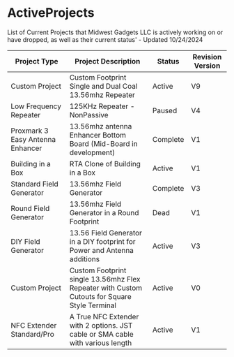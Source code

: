 # ActiveProjects
List of Current Projects that Midwest Gadgets LLC is actively working on or have dropped, as well as their current status' - Updated 10/24/2024

| Project Type                     | Project Description                                                                          | Status | Revision Version |
| -------------------------------- | -------------------------------------------------------------------------------------------- | ------ | ---------------- |
| Custom Project                   | Custom Footprint Single and Dual Coal 13.56mhz Repeater                                      | Active | V9               |
| Low Frequency Repeater           | 125KHz Repeater - NonPassive                                                                 | Paused | V4               |
| Proxmark 3 Easy Antenna Enhancer | 13.56mhz antenna Enhancer Bottom Board (Mid-Board in development)                            | Complete | V1             |
| Building in a Box                | RTA Clone of Building in a Box                                                               | Active | V1               |
| Standard Field Generator         | 13.56mhz Field Generator                                                                     | Complete | V3             |
| Round Field Generator            | 13.56mhz Field Generator in a Round Footprint                                                | Dead   | V1               |
| DIY Field Generator              | 13.56 Field Generator in a DIY footprint for Power and Antenna additions                     | Active | V3               |
| Custom Project                   | Custom Footprint single 13.56mhz Flex Repeater with Custom Cutouts for Square Style Terminal | Active | V0               |
| NFC Extender Standard/Pro        | A True NFC Extender with 2 options.  JST cable or SMA cable with various length              | Active | V1               |
